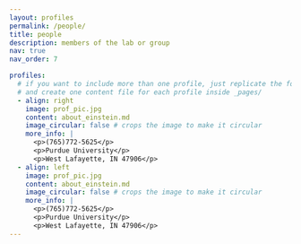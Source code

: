 ```yaml
---
layout: profiles
permalink: /people/
title: people
description: members of the lab or group
nav: true
nav_order: 7

profiles:
  # if you want to include more than one profile, just replicate the following block
  # and create one content file for each profile inside _pages/
  - align: right
    image: prof_pic.jpg
    content: about_einstein.md
    image_circular: false # crops the image to make it circular
    more_info: |
      <p>(765)772-5625</p>
      <p>Purdue University</p>
      <p>West Lafayette, IN 47906</p>
  - align: left
    image: prof_pic.jpg
    content: about_einstein.md
    image_circular: false # crops the image to make it circular
    more_info: |
      <p>(765)772-5625</p>
      <p>Purdue University</p>
      <p>West Lafayette, IN 47906</p>
---
```

